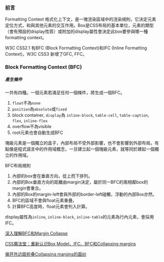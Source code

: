 ### 前言

Formatting Context 格式化上下文，是一塊渲染區域中的渲染規則，它決定元素定位方式，和與其他元素的交互作用。Box是CSS布局的基本單位，元素的類型（會有預設的display性質）或附加的display屬性會決定此box要參與哪一種formatting context。

W3C CSS2.1 有BFC (Block Formatting Context)和IFC (Inline Formatting Context)，W3C CSS3 新增了GFC, FFC。

### Block Formatting Context (BFC)

##### 產生條件

一共有四種。一個元素若滿足任何一個條件，將生成一個BFC。

1. `float`不為`none`
2. `position`為`absolute`或`fixed`
3. block container, `display`為 `inline-block`, `table-cell`, `table-caption`, `flex`, `inline-flex`
4. overflow不為visible
5. root元素也會自動生成BFC

塊級元素是一個獨立的盒子，內部布局不受外部影響，也不會影響到外部布局。有點像是程式語言中的作用域概念，一旦建立起一個塊級元素，就等同於建起一個獨立的作用域。

BFC布局規則

1. 內部的box會在垂直方向，從上而下排列。
2. 內部的Box垂直方向的距離由margin決定，屬於同一BFC的兩相鄰box的margin會重合。
3. 內部的Box的margin-left會與外部的border-left碰觸，浮動的內部Box亦然。
4. BFC的區域不會與float元素重疊。
5. 計算BFC高度時，float元素會列入計算。

display屬性為`inline`, `inline-block`, `inline-table`的元素為行內元素，會採用IFC。




[深入理解BFC和Margin Collapse](http://www.w3cplus.com/css/understanding-bfc-and-margin-collapse.html)

[CSS魔法堂：重新认识Box Model、IFC、BFC和Collapsing margins](http://web.jobbole.com/86060/)

[揭开外边距折叠Collapsing margins的面纱](http://developer.51cto.com/art/201008/219288.htm)
